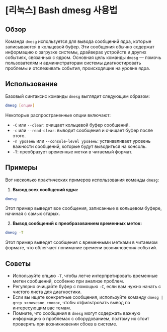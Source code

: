 # [리눅스] Bash dmesg 사용법

## Обзор
Команда `dmesg` используется для вывода сообщений ядра, которые записываются в кольцевой буфер. Эти сообщения обычно содержат информацию о загрузке системы, драйверах устройств и других событиях, связанных с ядром. Основная цель команды `dmesg` — помочь пользователям и администраторам системы диагностировать проблемы и отслеживать события, происходящие на уровне ядра.

## Использование
Базовый синтаксис команды `dmesg` выглядит следующим образом:

```bash
dmesg [опции]
```

Некоторые распространенные опции включают:

- `-C` или `--clear`: очищает кольцевой буфер сообщений.
- `-c` или `--read-clear`: выводит сообщения и очищает буфер после этого.
- `-n уровень` или `--console-level уровень`: устанавливает уровень важности сообщений, которые будут выводиться на консоль.
- `-T`: преобразует временные метки в читаемый формат.

## Примеры
Вот несколько практических примеров использования команды `dmesg`:

1. **Вывод всех сообщений ядра:**

```bash
dmesg
```

Этот пример выведет все сообщения, записанные в кольцевом буфере, начиная с самых старых.

2. **Вывод сообщений с преобразованием временных меток:**

```bash
dmesg -T
```

Этот пример выведет сообщения с временными метками в читаемом формате, что облегчает понимание времени возникновения событий.

## Советы
- Используйте опцию `-T`, чтобы легче интерпретировать временные метки сообщений, особенно при анализе проблем.
- Регулярно очищайте буфер с помощью `-C`, если вам нужно начать с чистого листа для диагностики.
- Если вы ищете конкретные сообщения, используйте команду `dmesg | grep <ключевое_слово>`, чтобы отфильтровать вывод по интересующим вас темам.
- Помните, что сообщения в `dmesg` могут содержать важную информацию о проблемах с оборудованием, поэтому их стоит проверять при возникновении сбоев в системе.